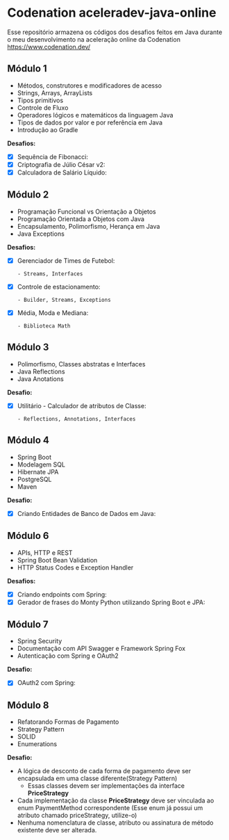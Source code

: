 # Codenation aceleradev-java-online
Esse repositório armazena os códigos dos desafios feitos em Java durante o meu desenvolvimento na aceleração online da Codenation https://www.codenation.dev/

## Módulo 1
* Métodos, construtores e modificadores de acesso
* Strings, Arrays, ArrayLists
* Tipos primitivos
* Controle de Fluxo
* Operadores lógicos e matemáticos da linguagem Java
* Tipos de dados por valor e por referência em Java
* Introdução ao Gradle

**Desafios:**
- [x] Sequência de Fibonacci: 
- [x] Criptografia de Júlio César v2: 
- [x] Calculadora de Salário Líquido: 

## Módulo 2
* Programação Funcional vs Orientação a Objetos
* Programação Orientada a Objetos com Java
* Encapsulamento, Polimorfismo, Herança em Java
* Java Exceptions

**Desafios:**
- [x] Gerenciador de Times de Futebol:

      - Streams, Interfaces
- [x] Controle de estacionamento:

      - Builder, Streams, Exceptions
- [x] Média, Moda e Mediana:

      - Biblioteca Math

## Módulo 3
* Polimorfismo, Classes abstratas e Interfaces
* Java Reflections
* Java Anotations

**Desafio:**
- [X] Utilitário - Calculador de atributos de Classe:

      - Reflections, Annotations, Interfaces

## Módulo 4
* Spring Boot
* Modelagem SQL
* Hibernate JPA
* PostgreSQL
* Maven

**Desafio:**
- [x] Criando Entidades de Banco de Dados em Java:


## Módulo 6
* APIs, HTTP e REST
* Spring Boot Bean Validation
* HTTP Status Codes e Exception Handler

**Desafios:**
- [x] Criando endpoints com Spring:
- [x] Gerador de frases do Monty Python utilizando Spring Boot e JPA:

## Módulo 7
* Spring Security
* Documentação com API Swagger e Framework Spring Fox
* Autenticação com Spring e OAuth2

**Desafio:**
- [x] OAuth2 com Spring:

## Módulo 8
* Refatorando Formas de Pagamento
* Strategy Pattern
* SOLID
* Enumerations

**Desafio:**
- A lógica de desconto de cada forma de pagamento deve ser encapsulada em uma classe diferente(Strategy Pattern)
    - Essas classes devem ser implementações da interface **PriceStrategy**
- Cada implementação da classe **PriceStrategy** deve ser vinculada ao enum PaymentMethod correspondente (Esse enum já possui um atributo chamado priceStrategy, utilize-o)
- Nenhuma nomenclatura de classe, atributo ou assinatura de método existente deve ser alterada.
